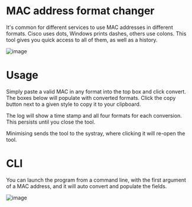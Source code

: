 # MAC address format changer

It's common for different services to use MAC addresses in different formats. Cisco uses dots, Windows prints dashes, others use colons. This tool gives you quick access to all of them, as well as a history. 

![image](https://github.com/user-attachments/assets/fd4c765e-029c-48a7-8d7a-8c39847c1798)

# Usage

Simply paste a valid MAC in any format into the top box and click convert. The boxes below will populate with converted formats. Click the copy button next to a given style to copy it to your clipboard. 

The log will show a time stamp and all four formats for each conversion. This persists until you close the tool.

Minimising sends the tool to the systray, where clicking it will re-open the tool.

# CLI

You can launch the program from a command line, with the first argument of a MAC address, and it will auto convert and populate the fields. 

![image](https://github.com/user-attachments/assets/6fbd7262-9dc8-40e8-8566-c5e9a7971a79)
